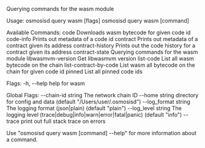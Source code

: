 Querying commands for the wasm module

Usage:
  osmosisd query wasm [flags]
  osmosisd query wasm [command]

Available Commands:
  code                  Downloads wasm bytecode for given code id
  code-info             Prints out metadata of a code id
  contract              Prints out metadata of a contract given its address
  contract-history      Prints out the code history for a contract given its address
  contract-state        Querying commands for the wasm module
  libwasmvm-version     Get libwasmvm version
  list-code             List all wasm bytecode on the chain
  list-contract-by-code List wasm all bytecode on the chain for given code id
  pinned                List all pinned code ids

Flags:
  -h, --help   help for wasm

Global Flags:
      --chain-id string     The network chain ID
      --home string         directory for config and data (default "/Users/user/.osmosisd")
      --log_format string   The logging format (json|plain) (default "plain")
      --log_level string    The logging level (trace|debug|info|warn|error|fatal|panic) (default "info")
      --trace               print out full stack trace on errors

Use "osmosisd query wasm [command] --help" for more information about a command.
